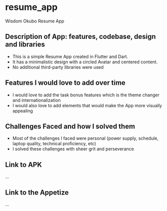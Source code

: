 # resume_app

Wisdom Okubo Resume App

## Description of App: features, codebase, design and libraries

- This is a simple Resume App created in Flutter and Dart.
- It has a minimalistic design with a circled Avatar and centered content.
- No additional third-party libraries were used

## Features I would love to add over time
- I would love to add the task bonus features which is the theme changer and internationalization
- I would also love to add elements that would make the App more visually appealing

## Challenges Faced and how I solved them
- Most of the challenges I faced were personal (power supply, schedule, laptop quality, technical proficiency, etc)
- I solved these challenges with sheer grit and perseverance

## Link to APK
...

## Link to the Appetize
...
